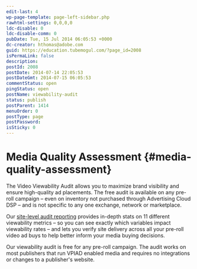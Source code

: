 ```yaml
---
edit-last: 4
wp-page-template: page-left-sidebar.php
rawhtml-settings: 0,0,0,0
ldc-disable: 0
ldc-disable-comm: 0
pubDate: Tue, 15 Jul 2014 06:05:53 +0000
dc-creator: hthomas@adobe.com
guid: https://education.tubemogul.com/?page_id=2008
isPermaLink: false
description: 
postId: 2008
postDate: 2014-07-14 22:05:53
postDateGmt: 2014-07-15 06:05:53
commentStatus: open
pingStatus: open
postName: viewability-audit
status: publish
postParent: 1414
menuOrder: 0
postType: page
postPassword: 
isSticky: 0
---
```


# Media Quality Assessment {#media-quality-assessment}

The Video Viewability Audit allows you to maximize brand visibility and ensure high-quality ad placements. The free audit is available on any pre-roll campaign – even on inventory not purchased through Advertising Cloud DSP – and is not specific to any one exchange, network or marketplace.
  
Our [site-level audit reporting](../../../dsp/measurement/viewability.md) provides in-depth stats on 11 different viewability metrics – so you can see exactly which variables impact viewability rates – and lets you verify site delivery across all your pre-roll video ad buys to help better inform your media buying decisions.

Our viewability audit is free for any pre-roll campaign. The audit works on most publishers that run VPIAD enabled media and requires no integrations or changes to a publisher's website.
